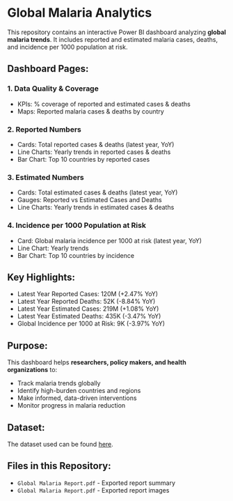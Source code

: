 # Global Malaria Analytics

This repository contains an interactive Power BI dashboard analyzing **global malaria trends**. It includes reported and estimated malaria cases, deaths, and incidence per 1000 population at risk. 

## Dashboard Pages:

### 1. Data Quality & Coverage
- KPIs: % coverage of reported and estimated cases & deaths
- Maps: Reported malaria cases & deaths by country

### 2. Reported Numbers
- Cards: Total reported cases & deaths (latest year, YoY)
- Line Charts: Yearly trends in reported cases & deaths
- Bar Chart: Top 10 countries by reported cases

### 3. Estimated Numbers
- Cards: Total estimated cases & deaths (latest year, YoY)
- Gauges: Reported vs Estimated Cases and Deaths
- Line Charts: Yearly trends in estimated cases & deaths

### 4. Incidence per 1000 Population at Risk
- Card: Global malaria incidence per 1000 at risk (latest year, YoY)
- Line Chart: Yearly trends
- Bar Chart: Top 10 countries by incidence

## Key Highlights:
- Latest Year Reported Cases: 120M (+2.47% YoY)  
- Latest Year Reported Deaths: 52K (-8.84% YoY)  
- Latest Year Estimated Cases: 219M (+1.08% YoY)  
- Latest Year Estimated Deaths: 435K (-3.47% YoY)  
- Global Incidence per 1000 at Risk: 9K (-3.97% YoY)

## Purpose:
This dashboard helps **researchers, policy makers, and health organizations** to:
- Track malaria trends globally
- Identify high-burden countries and regions
- Make informed, data-driven interventions
- Monitor progress in malaria reduction

## Dataset:
The dataset used can be found [here](https://www.kaggle.com/datasets/imdevskp/malaria-dataset).

## Files in this Repository:
- `Global Malaria Report.pdf` - Exported report summary
- `Global Malaria Report.pdf` - Exported report images


